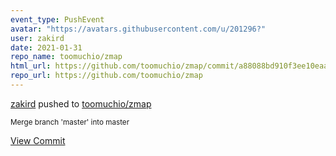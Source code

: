 ```yaml
---
event_type: PushEvent
avatar: "https://avatars.githubusercontent.com/u/201296?"
user: zakird
date: 2021-01-31
repo_name: toomuchio/zmap
html_url: https://github.com/toomuchio/zmap/commit/a88088bd910f3ee10eaaedab9d483cd061b52953
repo_url: https://github.com/toomuchio/zmap
---
```


<a href='https://github.com/zakird' target='_blank'>zakird</a> pushed to <a href='https://github.com/toomuchio/zmap' target='_blank'>toomuchio/zmap</a>

<small>Merge branch 'master' into master</small>

<a href='https://github.com/toomuchio/zmap/commit/a88088bd910f3ee10eaaedab9d483cd061b52953' target='_blank'>View Commit</a>
